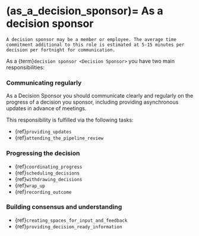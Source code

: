 (as_a_decision_sponsor)=
As a decision sponsor
=====================

```{note}
A decision sponsor may be a member or employee. The average time commitment additional to this role is estimated at 5-15 minutes per decision per fortnight for communication.
```

As a {term}`decision sponsor <Decision Sponsor>` you have two main responsibilities:

### Communicating regularly

As a Decision Sponsor you should communicate clearly and regularly on the progress of a decision you sponsor, including providing asynchronous updates in advance of meetings.

This responsibility is fulfilled via the following tasks:

- {ref}`providing_updates`
- {ref}`attending_the_pipeline_review`

### Progressing the decision

- {ref}`coordinating_progress`
- {ref}`scheduling_decisions`
- {ref}`withdrawing_decisions`
- {ref}`wrap_up`
- {ref}`recording_outcome`

### Building consensus and understanding

- {ref}`creating_spaces_for_input_and_feedback`
- {ref}`providing_decision_ready_information`


